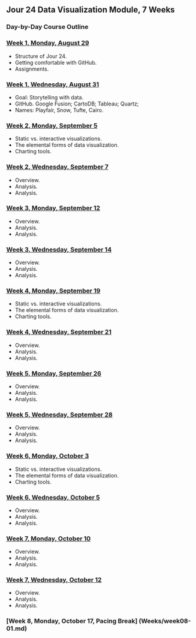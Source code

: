 ## Jour 24 Data Visualization Module, 7 Weeks

### Day-by-Day Course Outline

### [Week 1, Monday, August 29](Weeks/week01-01.md)

- Structure of Jour 24.
- Getting comfortable with GitHub.
- Assignments.

### [Week 1, Wednesday, August 31](Weeks/week01-02.md)

- Goal: Storytelling with data.
- GitHub. Google Fusion; CartoDB; Tableau; Quartz;
- Names: Playfair, Snow, Tufte, Cairo.

### [Week 2, Monday, September 5](Weeks/week02-01.md)

- Static vs. interactive visualizations.
- The elemental forms of data visualization.
- Charting tools.

### [Week 2, Wednesday, September 7](Weeks/week02-02.md)

- Overview.
- Analysis.
- Analysis.

### [Week 3, Monday, September 12](Weeks/week03-01.md)

- Overview.
- Analysis.
- Analysis.

### [Week 3, Wednesday, September 14](Weeks/week03-02.md)

- Overview.
- Analysis.
- Analysis.

### [Week 4, Monday, September 19](Weeks/week04-01.md)

- Static vs. interactive visualizations.
- The elemental forms of data visualization.
- Charting tools.

### [Week 4, Wednesday, September 21](Weeks/week04-02.md)

- Overview.
- Analysis.
- Analysis.

### [Week 5, Monday, September 26](Weeks/week05-01.md)

- Overview.
- Analysis.
- Analysis.

### [Week 5, Wednesday, September 28](Weeks/week05-02.md)

- Overview.
- Analysis.
- Analysis.

### [Week 6, Monday, October 3](Weeks/week06-01.md)

- Static vs. interactive visualizations.
- The elemental forms of data visualization.
- Charting tools.

### [Week 6, Wednesday, October 5](Weeks/week06-02.md)

- Overview.
- Analysis.
- Analysis.

### [Week 7, Monday, October 10](Weeks/week07-01.md)

- Overview.
- Analysis.
- Analysis.

### [Week 7, Wednesday, October 12](Weeks/week07-02.md)

- Overview.
- Analysis.
- Analysis.

### [Week 8, Monday, October 17, Pacing Break] (Weeks/week08-01.md)
